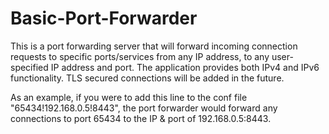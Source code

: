 # Basic-Port-Forwarder

This is a port forwarding server that will forward incoming connection requests to specific ports/services from any IP address, to any user-specified IP address and port. The application provides both IPv4 and IPv6 functionality. TLS secured connections will be added in the future.

As an example, if you were to add this line to the conf file "65434!192.168.0.5!8443", the port forwarder would forward any connections to port 65434 to the IP & port of 
192.168.0.5:8443.
